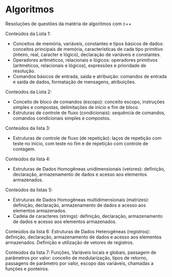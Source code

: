 # Algoritmos

Resoluções de questões da matéria de algoritmos com c++

Conteúdos da Lista 1: 

- Conceitos de memória, variáveis, constantes e tipos básicos de dados: conceitos principais de memória, 
características de cada tipo primitivo (inteiro, real, caracter e lógico), declaração de variáveis e constantes. 
- Operadores aritméticos, relacionais e lógicos: operadores primitivos (aritméticos, relacionais e lógicos), 
expressões e prioridade de resolução. 
- Comandos básicos de entrada, saída e atribuição: comandos de entrada e saída de dados, formatação de 
mensagens, atribuições. 

Conteúdos da Lista 2: 
- Conceito de bloco de comandos (escopo): conceito escopo, instruções simples e compostas, delimitações 
de início e fim de bloco. 
- Estruturas de controle de fluxo (condicionais): sequência de comandos, comandos condicionais simples e 
compostos.

Conteúdos da lista 3: 
- Estruturas de controle de fluxo (de repetição): laços de repetição com teste no início, com teste no fim e 
de repetição com controle de contagem.

Conteúdos da lista 4: 
- Estruturas de Dados Homogêneas unidimensionais (vetores): definição, declaração, armazenamento de 
dados e acesso aos elementos armazenados. 

Conteúdos da listas 5: 
- Estruturas de Dados Homogêneas multidimensionais (matrizes): definição, declaração, armazenamento de 
dados e acesso aos elementos armazenados.
- Cadeia de caracteres (strings): definição, declaração, armazenamento de dados e acesso aos elementos 
armazenados.

Conteúdos da lista 6: 
Estruturas de Dados Heterogêneas (registros): definição, declaração, armazenamento de dados e acesso 
aos elementos armazenados. Definição e utilização de vetores de registros.

Conteúdos da lista 7: 
Funções, Variáveis locais e globais, passagem de parâmetros por valor: conceito de 
modularização, tipos de retorno, passagens de parâmetro por valor, escopo das variáveis, chamadas a 
funções e ponteiros. 
